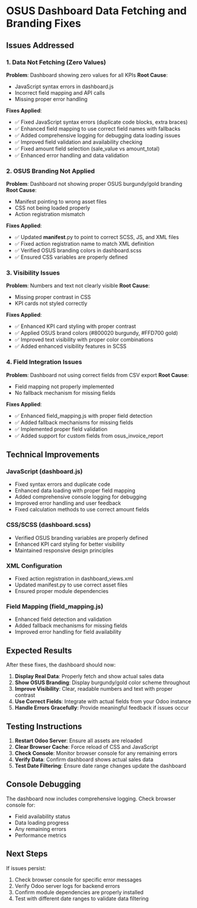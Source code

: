# OSUS Dashboard Data Fetching and Branding Fixes

## Issues Addressed

### 1. Data Not Fetching (Zero Values)
**Problem**: Dashboard showing zero values for all KPIs
**Root Cause**: 
- JavaScript syntax errors in dashboard.js
- Incorrect field mapping and API calls
- Missing proper error handling

**Fixes Applied**:
- ✅ Fixed JavaScript syntax errors (duplicate code blocks, extra braces)
- ✅ Enhanced field mapping to use correct field names with fallbacks
- ✅ Added comprehensive logging for debugging data loading issues
- ✅ Improved field validation and availability checking
- ✅ Fixed amount field selection (sale_value vs amount_total)
- ✅ Enhanced error handling and data validation

### 2. OSUS Branding Not Applied
**Problem**: Dashboard not showing proper OSUS burgundy/gold branding
**Root Cause**:
- Manifest pointing to wrong asset files
- CSS not being loaded properly
- Action registration mismatch

**Fixes Applied**:
- ✅ Updated __manifest__.py to point to correct SCSS, JS, and XML files
- ✅ Fixed action registration name to match XML definition
- ✅ Verified OSUS branding colors in dashboard.scss
- ✅ Ensured CSS variables are properly defined

### 3. Visibility Issues
**Problem**: Numbers and text not clearly visible
**Root Cause**:
- Missing proper contrast in CSS
- KPI cards not styled correctly

**Fixes Applied**:
- ✅ Enhanced KPI card styling with proper contrast
- ✅ Applied OSUS brand colors (#800020 burgundy, #FFD700 gold)
- ✅ Improved text visibility with proper color combinations
- ✅ Added enhanced visibility features in SCSS

### 4. Field Integration Issues
**Problem**: Dashboard not using correct fields from CSV export
**Root Cause**:
- Field mapping not properly implemented
- No fallback mechanism for missing fields

**Fixes Applied**:
- ✅ Enhanced field_mapping.js with proper field detection
- ✅ Added fallback mechanisms for missing fields
- ✅ Implemented proper field validation
- ✅ Added support for custom fields from osus_invoice_report

## Technical Improvements

### JavaScript (dashboard.js)
- Fixed syntax errors and duplicate code
- Enhanced data loading with proper field mapping
- Added comprehensive console logging for debugging
- Improved error handling and user feedback
- Fixed calculation methods to use correct amount fields

### CSS/SCSS (dashboard.scss)
- Verified OSUS branding variables are properly defined
- Enhanced KPI card styling for better visibility
- Maintained responsive design principles

### XML Configuration
- Fixed action registration in dashboard_views.xml
- Updated manifest.py to use correct asset files
- Ensured proper module dependencies

### Field Mapping (field_mapping.js)
- Enhanced field detection and validation
- Added fallback mechanisms for missing fields
- Improved error handling for field availability

## Expected Results

After these fixes, the dashboard should now:

1. **Display Real Data**: Properly fetch and show actual sales data
2. **Show OSUS Branding**: Display burgundy/gold color scheme throughout
3. **Improve Visibility**: Clear, readable numbers and text with proper contrast
4. **Use Correct Fields**: Integrate with actual fields from your Odoo instance
5. **Handle Errors Gracefully**: Provide meaningful feedback if issues occur

## Testing Instructions

1. **Restart Odoo Server**: Ensure all assets are reloaded
2. **Clear Browser Cache**: Force reload of CSS and JavaScript
3. **Check Console**: Monitor browser console for any remaining errors
4. **Verify Data**: Confirm dashboard shows actual sales data
5. **Test Date Filtering**: Ensure date range changes update the dashboard

## Console Debugging

The dashboard now includes comprehensive logging. Check browser console for:
- Field availability status
- Data loading progress
- Any remaining errors
- Performance metrics

## Next Steps

If issues persist:
1. Check browser console for specific error messages
2. Verify Odoo server logs for backend errors
3. Confirm module dependencies are properly installed
4. Test with different date ranges to validate data filtering
